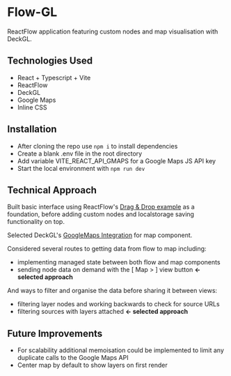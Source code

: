 # Flow-GL

ReactFlow application featuring custom nodes and map visualisation with DeckGL.

## Technologies Used

- React + Typescript + Vite
- ReactFlow
- DeckGL
- Google Maps
- Inline CSS

## Installation

- After cloning the repo use `npm i` to install dependencies
- Create a blank .env file in the root directory
- Add variable VITE_REACT_API_GMAPS for a Google Maps JS API key
- Start the local environment with `npm run dev`

## Technical Approach

Built basic interface using ReactFlow's [Drag & Drop example](https://reactflow.dev/examples/interaction/drag-and-drop) as a foundation, before adding custom nodes and localstorage saving functionality on top.

Selected DeckGL's [GoogleMaps Integration](https://deck.gl/docs/developer-guide/base-maps/using-with-google-maps) for map component.

Considered several routes to getting data from flow to map including:
- implementing managed state between both flow and map components
- sending node data on demand with the [ Map > ] view button **<- selected approach**

And ways to filter and organise the data before sharing it between views:
- filtering layer nodes and working backwards to check for source URLs
- filtering sources with layers attached **<- selected approach**

## Future Improvements

- For scalability additional memoisation could be implemented to limit any duplicate calls to the Google Maps API
- Center map by default to show layers on first render
